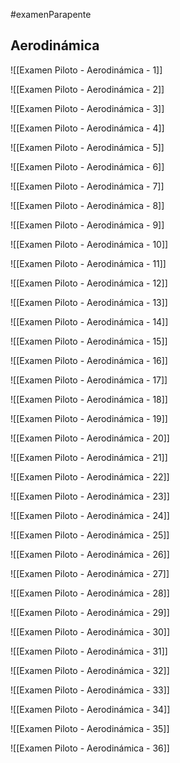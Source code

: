 #examenParapente
## Aerodinámica

![[Examen Piloto - Aerodinámica - 1]]

![[Examen Piloto - Aerodinámica - 2]]

![[Examen Piloto - Aerodinámica - 3]]

![[Examen Piloto - Aerodinámica - 4]]

![[Examen Piloto - Aerodinámica - 5]]

![[Examen Piloto - Aerodinámica - 6]]

![[Examen Piloto - Aerodinámica - 7]]

![[Examen Piloto - Aerodinámica - 8]]

![[Examen Piloto - Aerodinámica - 9]]

![[Examen Piloto - Aerodinámica - 10]]

![[Examen Piloto - Aerodinámica - 11]]

![[Examen Piloto - Aerodinámica - 12]]

![[Examen Piloto - Aerodinámica - 13]]

![[Examen Piloto - Aerodinámica - 14]]

![[Examen Piloto - Aerodinámica - 15]]

![[Examen Piloto - Aerodinámica - 16]]

![[Examen Piloto - Aerodinámica - 17]]

![[Examen Piloto - Aerodinámica - 18]]

![[Examen Piloto - Aerodinámica - 19]]

![[Examen Piloto - Aerodinámica - 20]]

![[Examen Piloto - Aerodinámica - 21]]

![[Examen Piloto - Aerodinámica - 22]]

![[Examen Piloto - Aerodinámica - 23]]

![[Examen Piloto - Aerodinámica - 24]]

![[Examen Piloto - Aerodinámica - 25]]

![[Examen Piloto - Aerodinámica - 26]]

![[Examen Piloto - Aerodinámica - 27]]

![[Examen Piloto - Aerodinámica - 28]]

![[Examen Piloto - Aerodinámica - 29]]

![[Examen Piloto - Aerodinámica - 30]]

![[Examen Piloto - Aerodinámica - 31]]

![[Examen Piloto - Aerodinámica - 32]]

![[Examen Piloto - Aerodinámica - 33]]

![[Examen Piloto - Aerodinámica - 34]]

![[Examen Piloto - Aerodinámica - 35]]

![[Examen Piloto - Aerodinámica - 36]]
